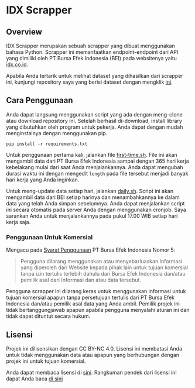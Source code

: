 # IDX Scrapper

## Overview

IDX Scrapper merupakan sebuah scrapper yang dibuat menggunakan bahasa Python. Scrapper ini memanfaatkan endpoint-endpoint dari API yang dimiliki oleh PT Bursa Efek Indonesia (BEI) pada websitenya yaitu [idx.co.id](https://idx.co.id).

Apabila Anda tertarik untuk melihat dataset yang dihasilkan dari scrapper ini, kunjungi repository saya yang berisi dataset dengan mengklik [ini](https://github.com/wildangunawan/Dataset-Saham-IDX).

## Cara Penggunaan

Anda dapat langsung menggunakan script yang ada dengan meng-clone atau download repository ini. Setelah berhasil di-download, install library yang dibutuhkan oleh program untuk pekerja. Anda dapat dengan mudah menginstalnya dengan menggunakan pip.
```
pip install -r requirements.txt
```

Untuk penggunaan pertama kali, jalankan file [first-time.sh](first-time.sh). File ini akan mengambil data dari PT Bursa Efek Indonesia sampai dengan 365 hari kerja kebelakang mulai dari saat Anda menjalankannya. Anda dapat mengubah durasi waktu ini dengan mengedit `length` pada file tersebut menjadi banyak hari kerja yang Anda inginkan.

Untuk meng-update data setiap hari, jalankan [daily.sh](daily.sh). Script ini akan mengambil data dari BEI setiap harinya dan menambahkannya ke dalam data yang telah Anda simpan sebelumnya. Anda dapat menjalankan script ini secara otomatis pada server Anda dengan menggunakan cronjob. Saya sarankan Anda untuk menjalankannya pada pukul 17.00 WIB setiap hari kerja saja.

### Penggunaan Untuk Komersial

Mengacu pada [Syarat Penggunaan](https://idx.co.id/footer-menu/tautan-langsung/syarat-penggunaan/) PT Bursa Efek Indonesia Nomor 5:

> Pengguna dilarang menggunakan atau menyebarluaskan Informasi yang diperoleh dari Website kepada pihak lain untuk tujuan komersial tanpa izin tertulis terlebih dahulu dari Bursa Efek Indonesia dan/atau pemilik asal dari Informasi dan atau data tersebut.

Pengguna scrapper ini dilarang keras untuk menggunakan informasi untuk tujuan komersial apapun tanpa persetujuan tertulis dari PT Bursa Efek Indonesia dan/atau pemilik asal data yang Anda ambil. Pemilik projek ini tidak bertanggungjawab apapun apabila pengguna menyalahi aturan ini dan tidak dapat dituntut secara hukum.

## Lisensi

Projek ini dilisensikan dengan CC BY-NC 4.0. Lisensi ini membatasi Anda untuk tidak menggunakan data atau apapun yang berhubungan dengan projek ini untuk tujuan komersial.

Anda dapat membaca lisensi di [sini](LICENSE.md). Rangkuman pendek dari lisensi ini dapat Anda baca [di sini](https://creativecommons.org/licenses/by-nc/4.0/)
